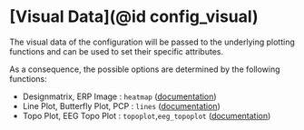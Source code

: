 # [Visual Data](@id config_visual)

The visual data of the configuration will be passed to the underlying plotting functions and can be used to set their specific attributes.

As a consequence, the possible options are determined by the following functions:
- Designmatrix, ERP Image : `heatmap` ([documentation](https://makie.juliaplots.org/v0.17.13/examples/plotting_functions/heatmap/index.html))
- Line Plot, Butterfly Plot, PCP : `lines` ([documentation](https://makie.juliaplots.org/v0.17.13/examples/plotting_functions/lines/index.html))
- Topo Plot, EEG Topo Plot : `topoplot`,`eeg_topoplot` ([documentation](https://docs.juliahub.com/TopoPlots/giJys/0.1.1))
